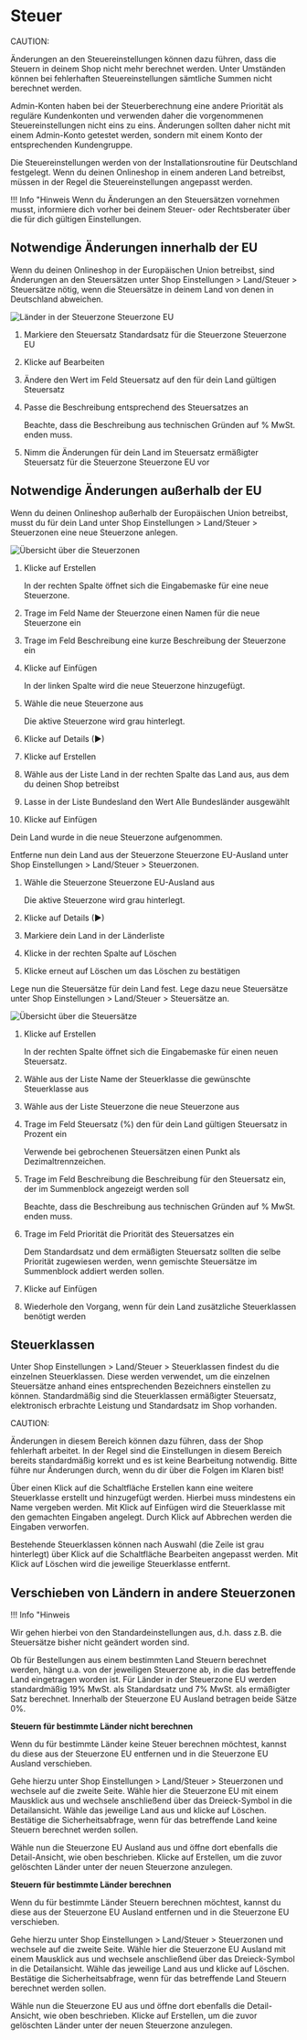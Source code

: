 # Steuer 

CAUTION:

Änderungen an den Steuereinstellungen können dazu führen, dass die Steuern in deinem Shop nicht mehr berechnet werden. Unter Umständen können bei fehlerhaften Steuereinstellungen sämtliche Summen nicht berechnet werden.

Admin-Konten haben bei der Steuerberechnung eine andere Priorität als reguläre Kundenkonten und verwenden daher die vorgenommenen Steuereinstellungen nicht eins zu eins. Änderungen sollten daher nicht mit einem Admin-Konto getestet werden, sondern mit einem Konto der entsprechenden Kundengruppe.

Die Steuereinstellungen werden von der Installationsroutine für Deutschland festgelegt. Wenn du deinen Onlineshop in einem anderen Land betreibst, müssen in der Regel die Steuereinstellungen angepasst werden.

!!! Info "Hinweis
	 Wenn du Änderungen an den Steuersätzen vornehmen musst, informiere dich vorher bei deinem Steuer- oder Rechtsberater über die für dich gültigen Einstellungen.

## Notwendige Änderungen innerhalb der EU 

Wenn du deinen Onlineshop in der Europäischen Union betreibst, sind Änderungen an den Steuersätzen unter Shop Einstellungen \> Land/Steuer \> Steuersätze nötig, wenn die Steuersätze in deinem Land von denen in Deutschland abweichen.

![](Bilder/Abb056_LaenderInDerSteuerzoneSteuerzoneEU.PNG "Länder in der Steuerzone Steuerzone EU")

1.  Markiere den Steuersatz Standardsatz für die Steuerzone Steuerzone EU
2.  Klicke auf Bearbeiten
3.  Ändere den Wert im Feld Steuersatz auf den für dein Land gültigen Steuersatz
4.  Passe die Beschreibung entsprechend des Steuersatzes an

    Beachte, dass die Beschreibung aus technischen Gründen auf % MwSt. enden muss.

5.  Nimm die Änderungen für dein Land im Steuersatz ermäßigter Steuersatz für die Steuerzone Steuerzone EU vor

## Notwendige Änderungen außerhalb der EU 

Wenn du deinen Onlineshop außerhalb der Europäischen Union betreibst, musst du für dein Land unter Shop Einstellungen \> Land/Steuer \> Steuerzonen eine neue Steuerzone anlegen.

![](Bilder/Abb057_UebersichtUeberDieSteuerzonen.PNG "Übersicht über die Steuerzonen")

1.  Klicke auf Erstellen

    In der rechten Spalte öffnet sich die Eingabemaske für eine neue Steuerzone.

2.  Trage im Feld Name der Steuerzone einen Namen für die neue Steuerzone ein
3.  Trage im Feld Beschreibung eine kurze Beschreibung der Steuerzone ein
4.  Klicke auf Einfügen

    In der linken Spalte wird die neue Steuerzone hinzugefügt.

5.  Wähle die neue Steuerzone aus

    Die aktive Steuerzone wird grau hinterlegt.

6.  Klicke auf Details \(►\)
7.  Klicke auf Erstellen
8.  Wähle aus der Liste Land in der rechten Spalte das Land aus, aus dem du deinen Shop betreibst
9.  Lasse in der Liste Bundesland den Wert Alle Bundesländer ausgewählt
10. Klicke auf Einfügen

Dein Land wurde in die neue Steuerzone aufgenommen.

Entferne nun dein Land aus der Steuerzone Steuerzone EU-Ausland unter Shop Einstellungen \> Land/Steuer \> Steuerzonen.

1.  Wähle die Steuerzone Steuerzone EU-Ausland aus

    Die aktive Steuerzone wird grau hinterlegt.

2.  Klicke auf Details \(►\)
3.  Markiere dein Land in der Länderliste
4.  Klicke in der rechten Spalte auf Löschen
5.  Klicke erneut auf Löschen um das Löschen zu bestätigen

Lege nun die Steuersätze für dein Land fest. Lege dazu neue Steuersätze unter Shop Einstellungen \> Land/Steuer \> Steuersätze an.

![](Bilder/Abb058_UebersichtUeberDieSteuersaetze.PNG "Übersicht über die Steuersätze")

1.  Klicke auf Erstellen

    In der rechten Spalte öffnet sich die Eingabemaske für einen neuen Steuersatz.

2.  Wähle aus der Liste Name der Steuerklasse die gewünschte Steuerklasse aus
3.  Wähle aus der Liste Steuerzone die neue Steuerzone aus
4.  Trage im Feld Steuersatz \(%\) den für dein Land gültigen Steuersatz in Prozent ein

    Verwende bei gebrochenen Steuersätzen einen Punkt als Dezimaltrennzeichen.

5.  Trage im Feld Beschreibung die Beschreibung für den Steuersatz ein, der im Summenblock angezeigt werden soll

    Beachte, dass die Beschreibung aus technischen Gründen auf % MwSt. enden muss.

6.  Trage im Feld Priorität die Priorität des Steuersatzes ein

    Dem Standardsatz und dem ermäßigten Steuersatz sollten die selbe Priorität zugewiesen werden, wenn gemischte Steuersätze im Summenblock addiert werden sollen.

7.  Klicke auf Einfügen
8.  Wiederhole den Vorgang, wenn für dein Land zusätzliche Steuerklassen benötigt werden

## Steuerklassen 

Unter Shop Einstellungen \> Land/Steuer \> Steuerklassen findest du die einzelnen Steuerklassen. Diese werden verwendet, um die einzelnen Steuersätze anhand eines entsprechenden Bezeichners einstellen zu können. Standardmäßig sind die Steuerklassen ermäßigter Steuersatz, elektronisch erbrachte Leistung und Standardsatz im Shop vorhanden.

CAUTION:

Änderungen in diesem Bereich können dazu führen, dass der Shop fehlerhaft arbeitet. In der Regel sind die Einstellungen in diesem Bereich bereits standardmäßig korrekt und es ist keine Bearbeitung notwendig. Bitte führe nur Änderungen durch, wenn du dir über die Folgen im Klaren bist!

Über einen Klick auf die Schaltfläche Erstellen kann eine weitere Steuerklasse erstellt und hinzugefügt werden. Hierbei muss mindestens ein Name vergeben werden. Mit Klick auf Einfügen wird die Steuerklasse mit den gemachten Eingaben angelegt. Durch Klick auf Abbrechen werden die Eingaben verworfen.

Bestehende Steuerklassen können nach Auswahl \(die Zeile ist grau hinterlegt\) über Klick auf die Schaltfläche Bearbeiten angepasst werden. Mit Klick auf Löschen wird die jeweilige Steuerklasse entfernt.

## Verschieben von Ländern in andere Steuerzonen 

!!! Info "Hinweis
	

Wir gehen hierbei von den Standardeinstellungen aus, d.h. dass z.B. die Steuersätze bisher nicht geändert worden sind.

Ob für Bestellungen aus einem bestimmten Land Steuern berechnet werden, hängt u.a. von der jeweiligen Steuerzone ab, in die das betreffende Land eingetragen worden ist. Für Länder in der Steuerzone EU werden standardmäßig 19% MwSt. als Standardsatz und 7% MwSt. als ermäßigter Satz berechnet. Innerhalb der Steuerzone EU Ausland betragen beide Sätze 0%.

**Steuern für bestimmte Länder nicht berechnen**

Wenn du für bestimmte Länder keine Steuer berechnen möchtest, kannst du diese aus der Steuerzone EU entfernen und in die Steuerzone EU Ausland verschieben.

Gehe hierzu unter Shop Einstellungen \> Land/Steuer \> Steuerzonen und wechsele auf die zweite Seite. Wähle hier die Steuerzone EU mit einem Mausklick aus und wechsele anschließend über das Dreieck-Symbol in die Detailansicht. Wähle das jeweilige Land aus und klicke auf Löschen. Bestätige die Sicherheitsabfrage, wenn für das betreffende Land keine Steuern berechnet werden sollen.

Wähle nun die Steuerzone EU Ausland aus und öffne dort ebenfalls die Detail-Ansicht, wie oben beschrieben. Klicke auf Erstellen, um die zuvor gelöschten Länder unter der neuen Steuerzone anzulegen.

**Steuern für bestimmte Länder berechnen**

Wenn du für bestimmte Länder Steuern berechnen möchtest, kannst du diese aus der Steuerzone EU Ausland entfernen und in die Steuerzone EU verschieben.

Gehe hierzu unter Shop Einstellungen \> Land/Steuer \> Steuerzonen und wechsele auf die zweite Seite. Wähle hier die Steuerzone EU Ausland mit einem Mausklick aus und wechsele anschließend über das Dreieck-Symbol in die Detailansicht. Wähle das jeweilige Land aus und klicke auf Löschen. Bestätige die Sicherheitsabfrage, wenn für das betreffende Land Steuern berechnet werden sollen.

Wähle nun die Steuerzone EU aus und öffne dort ebenfalls die Detail-Ansicht, wie oben beschrieben. Klicke auf Erstellen, um die zuvor gelöschten Länder unter der neuen Steuerzone anzulegen.



